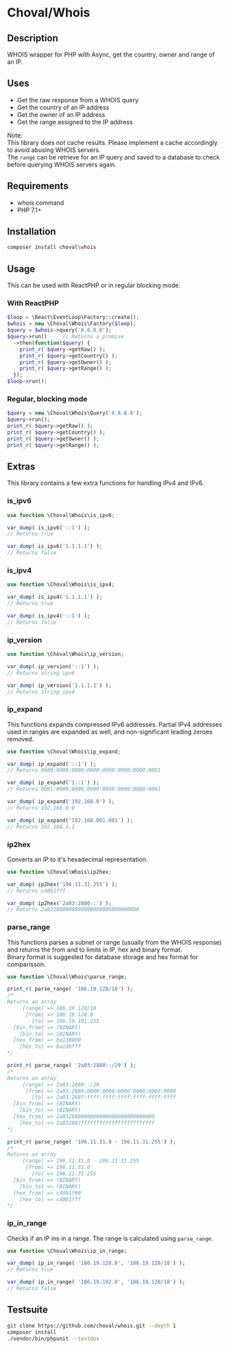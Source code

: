# Choval/Whois

## Description

WHOIS wrapper for PHP with Async, get the country, owner and range of an IP.


## Uses

* Get the raw response from a WHOIS query
* Get the country of an IP address
* Get the owner of an IP address
* Get the range assigned to the IP address

Note:  
This library does not cache results. Please implement a cache accordingly to avoid abusing WHOIS servers.  
The `range` can be retrieve for an IP query and saved to a database to check before querying WHOIS servers again.


## Requirements

* whois command
* PHP 7.1+


## Installation

```sh
composer install choval\whois
```


## Usage

This can be used with ReactPHP or in regular blocking mode.

### With ReactPHP

```php
$loop = \React\EventLoop\Factory::create();
$whois = new \Choval\Whois\Factory($loop);
$query = $whois->query('8.8.8.8');
$query->run()     // Returns a promise
  ->then(function($query) {
    print_r( $query->getRaw() );
    print_r( $query->getCountry() );
    print_r( $query->getOwner() );
    print_r( $query->getRange() );
  });
$loop->run();
```

### Regular, blocking mode

```php
$query = new \Choval\Whois\Query('8.8.8.8');
$query->run();
print_r( $query->getRaw() );
print_r( $query->getCountry() );
print_r( $query->getOwner() );
print_r( $query->getRange() );
```


## Extras

This library contains a few extra functions for handling IPv4 and IPv6.

### is\_ipv6

```php
use function \Choval\Whois\is_ipv6;

var_dump( is_ipv6('::1') );
// Returns true

var_dump( is_ipv6('1.1.1.1') );
// Returns false
```

### is\_ipv4

```php
use function \Choval\Whois\is_ipv4;

var_dump( is_ipv4('1.1.1.1') );
// Returns true

var_dump( is_ipv4('::1') );
// Returns false
```

### ip\_version

```php
use function \Choval\Whois\ip_version;

var_dump( ip_version('::1') );
// Returns string ipv6

var_dump( ip_version('1.1.1.1') );
// Returns string ipv4
```

### ip\_expand

This functions expands compressed IPv6 addresses.
Partial IPv4 addresses used in ranges are expanded as well, and non-significant leading zeroes removed.

```php
use function \Choval\Whois\ip_expand;

var_dump( ip_expand('::1') );
// Returns 0000:0000:0000:0000:0000:0000:0000:0001

var_dump( ip_expand('1::1') );
// Returns 0001:0000:0000:0000:0000:0000:0000:0001

var_dump( ip_expand('192.168.0') );
// Returns 192.168.0.0

var_dump( ip_expand('192.168.001.001') );
// Returns 192.168.1.1
```

### ip2hex

Converts an IP to it's hexadecimal representation.

```php
use function \Choval\Whois\ip2hex;

var_dump( ip2hex('196.11.31.255') );
// Returns c40b1fff

var_dump( ip2hex('2a03:2880::') );
// Returns 2a032880000000000000000000000000
```

### parse\_range

This functions parses a subnet or range (usually from the WHOIS response) and returns the from and to limits in IP, hex and binary format.  
Binary format is suggested for database storage and hex format for comparisson.

```php
use function \Choval\Whois\parse_range;

print_r( parse_range( '186.19.128/18') );
/*
Returns an array
     [range] => 186.19.128/18
      [from] => 186.19.128.0
        [to] => 186.19.191.255
  [bin_from] => (BINARY)
    [bin_to] => (BINARY)
  [hex_from] => ba138000
    [hex_to] => ba13bfff
*/

print_r( parse_range( '2a03:2880::/29') );
/*
Returns an array
     [range] => 2a03:2880::/29
      [from] => 2a03:2880:0000:0000:0000:0000:0000:0000
        [to] => 2a03:2887:ffff:ffff:ffff:ffff:ffff:ffff
  [bin_from] => (BINARY)
    [bin_to] => (BINARY)
  [hex_from] => 2a032880000000000000000000000000
    [hex_to] => 2a032887ffffffffffffffffffffffff
*/

print_r( parse_range( '196.11.31.0 - 196.11.31.255') );
/*
Returns an array
     [range] => 196.11.31.0 - 196.11.31.255
      [from] => 196.11.31.0
        [to] => 196.11.31.255
  [bin_from] => (BINARY)
    [bin_to] => (BINARY)
  [hex_from] => c40b1f00
    [hex_to] => c40b1fff
*/
```

### ip\_in\_range

Checks if an IP ins in a range. The range is calculated using `parse_range`.

```php
use function \Choval\Whois\ip_in_range;

var_dump( ip_in_range( '186.19.128.0', '186.19.128/18') );
// Returns true

var_dump( ip_in_range( '186.19.192.0', '186.19.128/18') );
// Returns false
```


## Testsuite

```sh
git clone https://github.com/choval/whois.git --depth 1
composer install
./vendor/bin/phpunit --testdox
```


